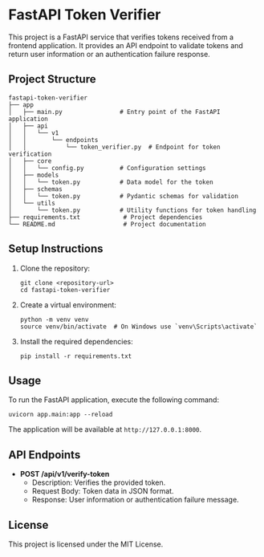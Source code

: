 # FastAPI Token Verifier

This project is a FastAPI service that verifies tokens received from a frontend application. It provides an API endpoint to validate tokens and return user information or an authentication failure response.

## Project Structure

```
fastapi-token-verifier
├── app
│   ├── main.py                # Entry point of the FastAPI application
│   ├── api
│   │   └── v1
│   │       └── endpoints
│   │           └── token_verifier.py  # Endpoint for token verification
│   ├── core
│   │   └── config.py          # Configuration settings
│   ├── models
│   │   └── token.py           # Data model for the token
│   ├── schemas
│   │   └── token.py           # Pydantic schemas for validation
│   └── utils
│       └── token.py           # Utility functions for token handling
├── requirements.txt            # Project dependencies
└── README.md                   # Project documentation
```

## Setup Instructions

1. Clone the repository:
   ```
   git clone <repository-url>
   cd fastapi-token-verifier
   ```

2. Create a virtual environment:
   ```
   python -m venv venv
   source venv/bin/activate  # On Windows use `venv\Scripts\activate`
   ```

3. Install the required dependencies:
   ```
   pip install -r requirements.txt
   ```

## Usage

To run the FastAPI application, execute the following command:

```
uvicorn app.main:app --reload
```

The application will be available at `http://127.0.0.1:8000`.

## API Endpoints

- **POST /api/v1/verify-token**
  - Description: Verifies the provided token.
  - Request Body: Token data in JSON format.
  - Response: User information or authentication failure message.

## License

This project is licensed under the MIT License.